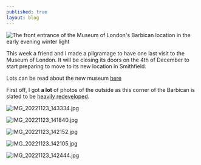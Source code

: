 ```yaml
---
published: true
layout: blog
---
```

![The front entrance of the Museum of London's Barbican location in the early evening winter light]({{site.baseurl}}/_posts/media/IMG_20221123_165441.jpg)

This week a friend and I made a pilgramage to have one last visit to the Museum of London. It will be closing its doors on the 4th of December to start preparing to move to its new location in Smithfield. 

Lots can be read about the new museum [here](https://museum.london/)

First off, I got **a lot** of photos of the outside as this corner of the Barbican is slated to be [heavily redeveloped](https://www.archpaper.com/2021/12/office-tower-studded-vision-unveiled-for-museum-of-london-redevelopment-site/).

![IMG_20221123_143334.jpg]({{site.baseurl}}/_posts/media/IMG_20221123_143334.jpg)

![IMG_20221123_141840.jpg]({{site.baseurl}}/_posts/media/IMG_20221123_141840.jpg)

![IMG_20221123_142152.jpg]({{site.baseurl}}/_posts/media/IMG_20221123_142152.jpg)

![IMG_20221123_142105.jpg]({{site.baseurl}}/_posts/media/IMG_20221123_142105.jpg)

![IMG_20221123_142444.jpg]({{site.baseurl}}/_posts/media/IMG_20221123_142444.jpg)
